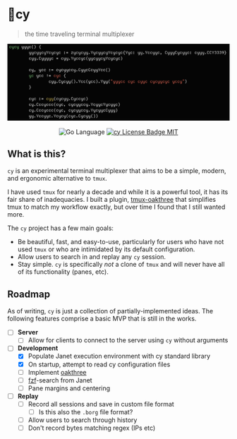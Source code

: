 <p align="center">
  <h1>🤖cy</h1>
</p>

> the time traveling terminal multiplexer

<p align="center">
    <img src="gh-assets/screenshot.png" alt="Cy Cover Image">
</p>

<p align="center">
    <img src="https://img.shields.io/badge/Go-00ADD8?logo=go&logoColor=white" alt="Go Language" />
    <!-- LICENSE -->
    <a target="_blank" href="https://github.com/cfoust/cy/blob/main/LICENSE">
        <img src="https://img.shields.io/github/license/cfoust/cy" alt="cy License Badge MIT" />
    </a>
</p>

## What is this?

`cy` is an experimental terminal multiplexer that aims to be a simple, modern, and ergonomic alternative to `tmux`.

I have used `tmux` for nearly a decade and while it is a powerful tool, it has its fair share of inadequacies. I built a plugin, [tmux-oakthree](https://github.com/cfoust/tmux-oakthree) that simplifies tmux to match my workflow exactly, but over time I found that I still wanted more.

The `cy` project has a few main goals:
* Be beautiful, fast, and easy-to-use, particularly for users who have not used `tmux` or who are intimidated by its default configuration.
* Allow users to search in and replay any `cy` session.
* Stay simple. `cy` is specifically _not_ a clone of `tmux` and will never have all of its functionality (panes, etc).

## Roadmap

As of writing, `cy` is just a collection of partially-implemented ideas. The following features comprise a basic MVP that is still in the works.

* [ ] **Server**
    * [ ] Allow for clients to connect to the server using `cy` without arguments
* [ ] **Development**
    * [X] Populate Janet execution environment with cy standard library
    * [X] On startup, attempt to read cy configuration files
    * [ ] Implement [oakthree](https://github.com/cfoust/tmux-oakthree)
    * [ ] [fzf](https://github.com/junegunn/fzf/tree/master)-search from Janet
    * [ ] Pane margins and centering
* [ ] **Replay**
    * [ ] Record all sessions and save in custom file format
        * [ ] Is this also the `.borg` file format?
    * [ ] Allow users to search through history
    * [ ] Don't record bytes matching regex (IPs etc)
